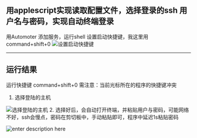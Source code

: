 
## 用applescript实现读取配置文件，选择登录的ssh 用户名与密码，实现自动终端登录 ##

用Automoter 添加服务，运行shell 
设置启动快捷键，我这里用command+shift+0
![设置启动快捷键][1]

----------

## 运行结果 ##
运行快捷键  command+shift+0
需注意：当前光标所在的程序的快捷键冲突

 1. 选择登陆的主机
 
![选择登陆的主机][2]
 2. 选择好后，会自动打开终端，并粘贴用户与密码，可能网络不好，ssh会慢点，密码在剪切板中，手动粘贴即可，程序中延迟1s粘贴密码

![enter description here][3]



  [1]: https://github.com/ios2016/mac-tools/blob/master/doc/imgs/sshAuto/1454595761026.jpg "1454595761026.jpg"
  [2]: https://github.com/ios2016/mac-tools/blob/master/doc/imgs/sshAuto//1454596185616.jpg "1454596185616.jpg"
  [3]: https://github.com/ios2016/mac-tools/blob/master/doc/imgs/sshAuto//1454596328180.jpg "1454596328180.jpg"
